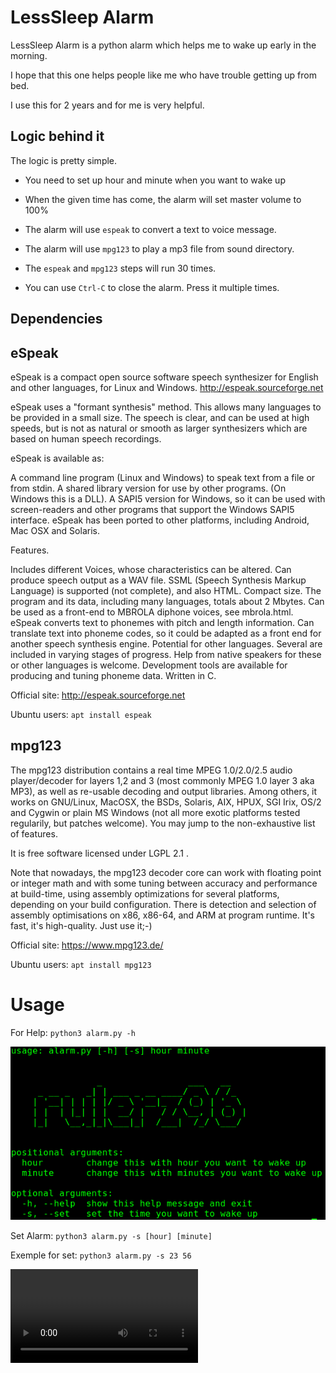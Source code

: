 
# LessSleep Alarm

LessSleep Alarm is a python alarm which helps me to wake up early in the morning.

I hope that this one helps people like me who have trouble getting up from bed.

I use this for 2 years and for me is very helpful.

## Logic behind it

The logic is pretty simple.

 - You need to set up hour and minute when you want to wake up
 
 - When the given time has come, the alarm will set master volume to 100%

 - The alarm will use ```espeak``` to convert a text to voice message.

 - The alarm will use ```mpg123``` to play a mp3 file from sound directory.

 - The ```espeak``` and ```mpg123``` steps will run 30 times.

 - You can use ```Ctrl-C``` to close the alarm. Press it multiple times.

## Dependencies

## eSpeak

eSpeak is a compact open source software speech synthesizer for English and other languages, for Linux and Windows.   http://espeak.sourceforge.net

eSpeak uses a "formant synthesis" method. This allows many languages to be provided in a small size. The speech is clear, and can be used at high speeds, but is not as natural or smooth as larger synthesizers which are based on human speech recordings.

eSpeak is available as:

A command line program (Linux and Windows) to speak text from a file or from stdin.
A shared library version for use by other programs. (On Windows this is a DLL).
A SAPI5 version for Windows, so it can be used with screen-readers and other programs that support the Windows SAPI5 interface.
eSpeak has been ported to other platforms, including Android, Mac OSX and Solaris. 

Features.

Includes different Voices, whose characteristics can be altered.
Can produce speech output as a WAV file.
SSML (Speech Synthesis Markup Language) is supported (not complete), and also HTML.
Compact size. The program and its data, including many languages, totals about 2 Mbytes.
Can be used as a front-end to MBROLA diphone voices, see mbrola.html. eSpeak converts text to phonemes with pitch and length information.
Can translate text into phoneme codes, so it could be adapted as a front end for another speech synthesis engine.
Potential for other languages. Several are included in varying stages of progress. Help from native speakers for these or other languages is welcome.
Development tools are available for producing and tuning phoneme data.
Written in C. 

Official site: http://espeak.sourceforge.net

Ubuntu users: ```apt install espeak```

## mpg123

The mpg123 distribution contains a real time MPEG 1.0/2.0/2.5 audio player/decoder for layers 1,2 and 3 (most commonly MPEG 1.0 layer 3 aka MP3), as well as re-usable decoding and output libraries. Among others, it works on GNU/Linux, MacOSX, the BSDs, Solaris, AIX, HPUX, SGI Irix, OS/2 and Cygwin or plain MS Windows (not all more exotic platforms tested regularily, but patches welcome). You may jump to the non-exhaustive list of features.

It is free software licensed under LGPL 2.1 .

Note that nowadays, the mpg123 decoder core can work with floating point or integer math and with some tuning between accuracy and performance at build-time, using assembly optimizations for several platforms, depending on your build configuration. There is detection and selection of assembly optimisations on x86, x86-64, and ARM at program runtime. It's fast, it's high-quality. Just use it;-) 

Official site: https://www.mpg123.de/

Ubuntu users: ```apt install mpg123```

# Usage

For Help: ```python3 alarm.py -h```

![alt text](images/help.png)


Set Alarm: ```python3 alarm.py -s [hour] [minute]```

Exemple for set: ```python3 alarm.py -s 23 56```

![alt text](images/set.mp4)





